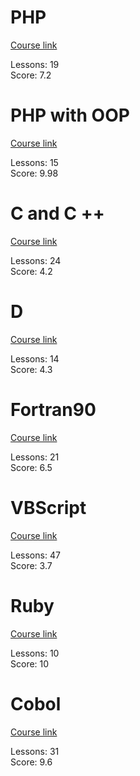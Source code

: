 # PHP

[Course link](https://www.youtube.com/watch?v=F7KzJ7e6EAc&list=PLHz_AreHm4dm4beCCCmW4xwpmLf6EHY9k&index=1)

Lessons: 19  
Score: 7.2

# PHP with OOP

[Course link](https://www.youtube.com/watch?v=jFI-qqitzwk&list=PLHz_AreHm4dmGuLII3tsvryMMD7VgcT7x&index=1)

Lessons: 15  
Score: 9.98

# C and C ++

[Course link](https://www.youtube.com/watch?v=mO4KHJUa-04&list=PLGgRtySq3SDMLV8ee7p-rA9y032AU3zT8&index=1)

Lessons: 24  
Score: 4.2

# D

[Course link](https://www.youtube.com/watch?v=uyDsZLPggrw&list=PLC4Q40lTZ5st38ikRV5szGkx3fZXYchOz)

Lessons: 14  
Score: 4.3

# Fortran90

[Course link](https://www.youtube.com/watch?v=oV4P9rOQSNQ&list=PLg7DKrtlTwPCOS10mSuIG04zUrCCmlpXO&index=1)

Lessons: 21  
Score: 6.5

# VBScript

[Course link](https://www.youtube.com/watch?v=BS2aEG4xvZA&list=PL54oh7gpQYCZqx2rXjloT8B7KdzVeBuqC&index=1)

Lessons: 47  
Score: 3.7

# Ruby

[Course link](https://www.youtube.com/watch?v=2js9Q_BMD-8&list=PLdDT8if5attEOcQGPHLNIfnSFiJHhGDOZ&index=1)

Lessons: 10  
Score: 10

# Cobol

[Course link](https://www.youtube.com/watch?v=uhNlWv7uOdg&list=PLVzwufPir355nStjiLrg1WKBNyV-zdLzx&index=1)

Lessons: 31  
Score: 9.6
